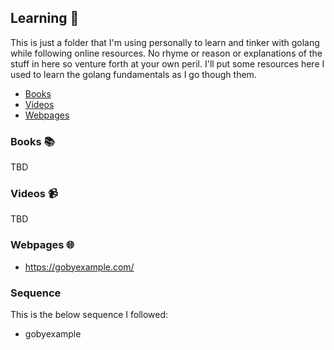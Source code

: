 ## Learning 📖

This is just a folder that I'm using personally to learn and tinker with golang while following online resources. No rhyme or reason or explanations of the stuff in here so venture forth at your own peril. I'll put some resources here I used to learn the golang fundamentals as I go though them.

- [Books](#books-📚)
- [Videos](#videos-📹)
- [Webpages](#webpages-🌐)

### Books 📚

TBD

### Videos 📹

TBD

### Webpages 🌐

- https://gobyexample.com/

### Sequence

This is the below sequence I followed:
- gobyexample